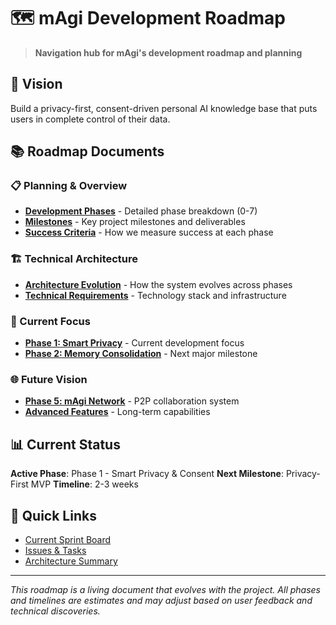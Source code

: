 # 🗺️ mAgi Development Roadmap

> **Navigation hub for mAgi's development roadmap and planning**

## 🎯 Vision

Build a privacy-first, consent-driven personal AI knowledge base that puts users in complete control of their data.

## 📚 Roadmap Documents

### **📋 Planning & Overview**
- **[Development Phases](phases.md)** - Detailed phase breakdown (0-7)
- **[Milestones](milestones.md)** - Key project milestones and deliverables
- **[Success Criteria](success-criteria.md)** - How we measure success at each phase

### **🏗️ Technical Architecture**
- **[Architecture Evolution](architecture-evolution.md)** - How the system evolves across phases
- **[Technical Requirements](technical-requirements.md)** - Technology stack and infrastructure

### **🎯 Current Focus**
- **[Phase 1: Smart Privacy](phase-1-privacy.md)** - Current development focus
- **[Phase 2: Memory Consolidation](phase-2-memory.md)** - Next major milestone

### **🌐 Future Vision**
- **[Phase 5: mAgi Network](phase-5-network.md)** - P2P collaboration system
- **[Advanced Features](advanced-features.md)** - Long-term capabilities

## 📊 Current Status

**Active Phase**: Phase 1 - Smart Privacy & Consent
**Next Milestone**: Privacy-First MVP
**Timeline**: 2-3 weeks

## 🔄 Quick Links

- [Current Sprint Board](https://github.com/dossant-llc/magi/projects)
- [Issues & Tasks](https://github.com/dossant-llc/magi/issues)
- [Architecture Summary](../ARCHITECTURE_SUMMARY.md)

---

*This roadmap is a living document that evolves with the project. All phases and timelines are estimates and may adjust based on user feedback and technical discoveries.*